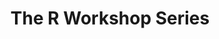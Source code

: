 ---
bg_image: images/feature-bg.jpg
description: 
draft: false
menu:
  main:
    name: R Workshops
    weight: 3
title: The R Workshop Series
---